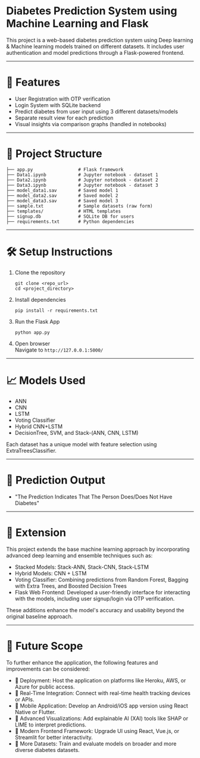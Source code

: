 # Diabetes Prediction System using Machine Learning and Flask

This project is a web-based diabetes prediction system using Deep learning & Machine learning models trained on different datasets. It includes user authentication and model predictions through a Flask-powered frontend.

---

# 🚀 Features

- User Registration with OTP verification
- Login System with SQLite backend
- Predict diabetes from user input using 3 different datasets/models
- Separate result view for each prediction
- Visual insights via comparison graphs (handled in notebooks)

---

# 📁 Project Structure

```
├── app.py                 # Flask framework
├── Data1.ipynb            # Jupyter notebook - dataset 1
├── Data2.ipynb            # Jupyter notebook - dataset 2
├── Data3.ipynb            # Jupyter notebook - dataset 3
├── model_data1.sav        # Saved model 1
├── model_data2.sav        # Saved model 2
├── model_data3.sav        # Saved model 3
├── sample.txt             # Sample datasets (raw form)
├── templates/             # HTML templates
├── signup.db              # SQLite DB for users
├── requirements.txt       # Python dependencies
```

---

# 🛠️ Setup Instructions

1. Clone the repository  
   ```
   git clone <repo_url>
   cd <project_directory>
   ```

2. Install dependencies  
   ```
   pip install -r requirements.txt
   ```

3. Run the Flask App  
   ```
   python app.py
   ```

4. Open browser  
   Navigate to `http://127.0.0.1:5000/`

---

# 📈 Models Used

- ANN
- CNN
- LSTM
- Voting Classifier
- Hybrid CNN+LSTM
- DecisionTree, SVM, and Stack-(ANN, CNN, LSTM)

Each dataset has a unique model with feature selection using ExtraTreesClassifier.

---

# 🧠 Prediction Output

- "The Prediction Indicates That The Person Does/Does Not Have Diabetes"

---

# 🔧 Extension

This project extends the base machine learning approach by incorporating advanced deep learning and ensemble techniques such as:

- Stacked Models: Stack-ANN, Stack-CNN, Stack-LSTM
- Hybrid Models: CNN + LSTM
- Voting Classifier: Combining predictions from Random Forest, Bagging with Extra Trees, and Boosted Decision Trees
- Flask Web Frontend: Developed a user-friendly interface for interacting with the models, including user signup/login via OTP verification.

These additions enhance the model's accuracy and usability beyond the original baseline approach.

---

# 🚀 Future Scope

To further enhance the application, the following features and improvements can be considered:

- 🔹 Deployment: Host the application on platforms like Heroku, AWS, or Azure for public access.
- 🔹 Real-Time Integration: Connect with real-time health tracking devices or APIs.
- 🔹 Mobile Application: Develop an Android/iOS app version using React Native or Flutter.
- 🔹 Advanced Visualizations: Add explainable AI (XAI) tools like SHAP or LIME to interpret predictions.
- 🔹 Modern Frontend Framework: Upgrade UI using React, Vue.js, or Streamlit for better interactivity.
- 🔹 More Datasets: Train and evaluate models on broader and more diverse diabetes datasets.